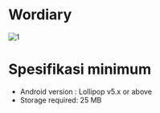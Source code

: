 # Wordiary
![1](https://user-images.githubusercontent.com/78713780/119604362-1cb4c180-be19-11eb-929d-b0606a8c233c.png)
# Spesifikasi minimum
* Android version : Lollipop v5.x or above
* Storage required: 25 MB
